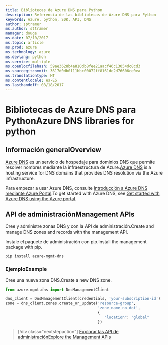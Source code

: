 ```yaml
---
title: Bibliotecas de Azure DNS para Python
description: Referencia de las bibliotecas de Azure DNS para Python
keywords: Azure, python, SDK, API, DNS
author: sptramer
ms.author: sttramer
manager: douge
ms.date: 07/10/2017
ms.topic: article
ms.prod: azure
ms.technology: azure
ms.devlang: python
ms.service: multiple
ms.openlocfilehash: 59ae3628b4a810db8fee21aacf46c13054dc8cd3
ms.sourcegitcommit: 3617d0db0111bbc00072ff8161de2d76606ce0ea
ms.translationtype: HT
ms.contentlocale: es-ES
ms.lasthandoff: 08/18/2017
---
```

# <a name="azure-dns-libraries-for-python"></a><span data-ttu-id="72905-104">Bibliotecas de Azure DNS para Python</span><span class="sxs-lookup"><span data-stu-id="72905-104">Azure DNS libraries for python</span></span>

## <a name="overview"></a><span data-ttu-id="72905-105">Información general</span><span class="sxs-lookup"><span data-stu-id="72905-105">Overview</span></span>

<span data-ttu-id="72905-106">[Azure DNS](/azure/dns/dns-overview) es un servicio de hospedaje para dominios DNS que permite resolver nombres mediante la infraestructura de Azure.</span><span class="sxs-lookup"><span data-stu-id="72905-106">[Azure DNS](/azure/dns/dns-overview) is a hosting service for DNS domains that provides DNS resolution via the Azure infrastructure.</span></span>

<span data-ttu-id="72905-107">Para empezar a usar Azure DNS, consulte [Introducción a Azure DNS mediante Azure Portal](/azure/dns/dns-getstarted-portal).</span><span class="sxs-lookup"><span data-stu-id="72905-107">To get started with Azure DNS, see [Get started with Azure DNS using the Azure portal](/azure/dns/dns-getstarted-portal).</span></span>

## <a name="management-apis"></a><span data-ttu-id="72905-108">API de administración</span><span class="sxs-lookup"><span data-stu-id="72905-108">Management APIs</span></span>

<span data-ttu-id="72905-109">Cree y administre zonas DNS y con la API de administración.</span><span class="sxs-lookup"><span data-stu-id="72905-109">Create and manage DNS zones and records with the management API.</span></span>

<span data-ttu-id="72905-110">Instale el paquete de administración con pip.</span><span class="sxs-lookup"><span data-stu-id="72905-110">Install the management package with pip.</span></span>

```bash
pip install azure-mgmt-dns
```

### <a name="example"></a><span data-ttu-id="72905-111">Ejemplo</span><span class="sxs-lookup"><span data-stu-id="72905-111">Example</span></span>

<span data-ttu-id="72905-112">Cree una nueva zona DNS.</span><span class="sxs-lookup"><span data-stu-id="72905-112">Create a new DNS zone.</span></span>

```python
from azure.mgmt.dns import DnsManagementClient

dns_client = DnsManagementClient(credentials, 'your-subscription-id')
zone = dns_client.zones.create_or_update('resource-group',
                                         'zone_name_no_dot',
                                         {
                                            "location": "global"
                                         })

```

> [!div class="nextstepaction"]
> [<span data-ttu-id="72905-113">Explorar las API de administración</span><span class="sxs-lookup"><span data-stu-id="72905-113">Explore the Management APIs</span></span>](/python/api/overview/azure/dns/managementlibrary)
